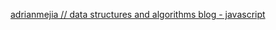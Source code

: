 [adrianmejia // data structures and algorithms blog - javascript](https://adrianmejia.com/categories/coding/data-structures-and-algorithms-dsa/)

